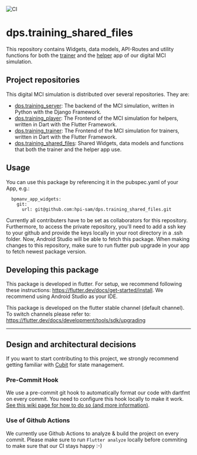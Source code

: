 ![CI](https://github.com/hpi-sam/BPMANV-App-SharedFiles/workflows/Continuous%20Integration/badge.svg)

# dps.training_shared_files

This repository contains Widgets, data models, API-Routes and utility functions for both the [trainer](https://github.com/hpi-sam/dps.training_trainer) and the [helper](https://github.com/hpi-sam/dps.training_player) app of our digital MCI simulation.

## Project repositories
This digital MCI simulation is distributed over several repositories. They are:
- [dps.training_server](https://github.com/hpi-sam/dps.training-server): The backend of the MCI simulation, written in Python with the Django Framework.
- [dps.training_player](https://github.com/hpi-sam/dps.training_player): The Frontend of the MCI simulation for helpers, written in Dart with the Flutter Framework.
- [dps.training_trainer](https://github.com/hpi-sam/dps.training_trainer): The Frontend of the MCI simulation for trainers, written in Dart with the Flutter Framework.
- [dps.training_shared_files](https://github.com/hpi-sam/dps.training_shared_files): Shared Widgets, data models and functions that both the trainer and the helper app use.

## Usage

You can use this package by referencing it in the pubspec.yaml of your App, e.g.:
```
  bpmanv_app_widgets: 
    git:  
      url: git@github.com:hpi-sam/dps.training_shared_files.git
```

Currently all contributers have to be set as collaborators for this repository. Furthermore, to access the private repository, you'll need to add a ssh key to your github and provide the keys locally in your root directory in a .ssh folder. Now, Android Studio will be able to fetch this package. When making changes to this repository, make sure to run flutter pub upgrade in your app to fetch newest package version. 


## Developing this package

This package is developed in flutter. For setup, we recommend following these instructions: https://flutter.dev/docs/get-started/install.
We recommend using Android Studio as your IDE.

This package is developed on the flutter stable channel (default channel). To switch channels please refer to: https://flutter.dev/docs/development/tools/sdk/upgrading


---

## Design and architectural decisions

If you want to start contributing to this project, we strongly recommend getting familiar with [Cubit](https://github.com/hpi-sam/BPMANV-App/wiki/State-management-with-Cubit) for state management. 

### Pre-Commit Hook

We use a pre-commit git hook to automatically format our code with dartfmt on every commit. You need to configure this hook locally to make it work. [See this wiki page for how to do so (and more information)](https://github.com/hpi-sam/BPMANV-App/wiki/Git-Hooks).

### Use of Github Actions

We currently use Github Actions to analyze & build the project on every commit. Please make sure to run `Flutter analyze` locally before commiting to make sure that our CI stays happy :-)

